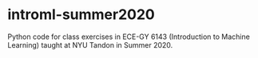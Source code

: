 # introml-summer2020
Python code for class exercises in ECE-GY 6143 (Introduction to Machine Learning) taught at NYU Tandon in Summer 2020.
